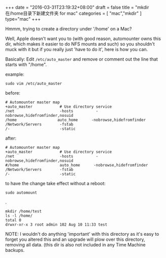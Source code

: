 +++
date = "2016-03-31T23:19:32+08:00"
draft = false
title = "mkdir在/home目录下新建文件夹 for mac"
categories = [ "mac","mkdir" ]
type="mac"
+++

Hmmm, trying to create a directory under '/home' on a Mac?

Well, Apple doesn't want you to (with good reason, automounter owns this dir, which makes it easier to do NFS mounts and such) so you shouldn't muck with it but if you really just 'have to do it', here is how you can.

Basically: Edit `/etc/auto_master` and remove or comment out the line that starts with "/home".

<!-- more -->

example:

    sudo vim /etc/auto_master

before:

    # Automounter master map
    +auto_master            # Use directory service
    /net                    -hosts          -nobrowse,hidefromfinder,nosuid
    /home                  auto_home      -nobrowse,hidefromfinder
    /Network/Servers        -fstab
    /-                      -static



after:


    # Automounter master map
    +auto_master            # Use directory service
    /net                    -hosts          -nobrowse,hidefromfinder,nosuid
    #/home                  auto_home      -nobrowse,hidefromfinder
    /Network/Servers        -fstab
    /-                      -static



to have the change take effect without a reboot:

    sudo automount

.

    mkdir /home/test
    ls -l /home/
    total 0
    drwxr-xr-x 3 root admin 102 Aug 10 11:33 test

NOTE: I wouldn't do anything 'important' with this directory as it's easy to forget you altered this and an upgrade will plow over this directory, removing all data. (this dir is also not included in any Time Machine backups.
